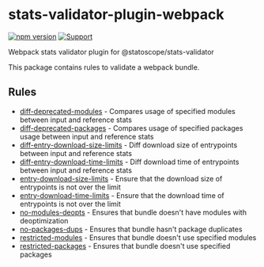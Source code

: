 # stats-validator-plugin-webpack

[![npm version](https://badge.fury.io/js/%40statoscope%2Fstats-validator-plugin-webpack.svg)](https://badge.fury.io/js/%40statoscope%2Fstats-validator-plugin-webpack)
[![Support](https://img.shields.io/badge/-Support-blue)](https://opencollective.com/statoscope)

Webpack stats validator plugin for @statoscope/stats-validator

This package contains rules to validate a webpack bundle.

## Rules

- [diff-deprecated-modules](docs/rules/diff-deprecated-modules.md) - Compares usage of specified modules between input and reference stats
- [diff-deprecated-packages](docs/rules/diff-deprecated-packages.md) - Compares usage of specified packages usage between input and reference stats
- [diff-entry-download-size-limits](docs/rules/diff-entry-download-size-limits.md) - Diff download size of entrypoints between input and reference stats
- [diff-entry-download-time-limits](docs/rules/diff-entry-download-time-limits.md) - Diff download time of entrypoints between input and reference stats
- [entry-download-size-limits](docs/rules/entry-download-size-limits.md) - Ensure that the download size of entrypoints is not over the limit
- [entry-download-time-limits](docs/rules/entry-download-time-limits.md) - Ensure that the download time of entrypoints is not over the limit
- [no-modules-deopts](docs/rules/no-modules-deopts.md) - Ensures that bundle doesn't have modules with deoptimization
- [no-packages-dups](docs/rules/no-packages-dups.md) - Ensures that bundle hasn't package duplicates
- [restricted-modules](docs/rules/restricted-modules.md) - Ensures that bundle doesn't use specified modules
- [restricted-packages](docs/rules/restricted-packages.md) - Ensures that bundle doesn't use specified packages
